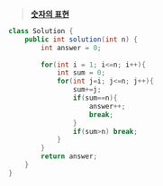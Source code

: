 ﻿> **[숫자의 표현](https://programmers.co.kr/learn/courses/30/lessons/12924)**

```java
class Solution {
    public int solution(int n) {
        int answer = 0;
        
        for(int i = 1; i<=n; i++){
            int sum = 0;
            for(int j=i; j<=n; j++){
                sum+=j;
                if(sum==n){
                    answer++;
                    break;
                }
                if(sum>n) break;
            }
        }
        return answer;
    }
}
```
